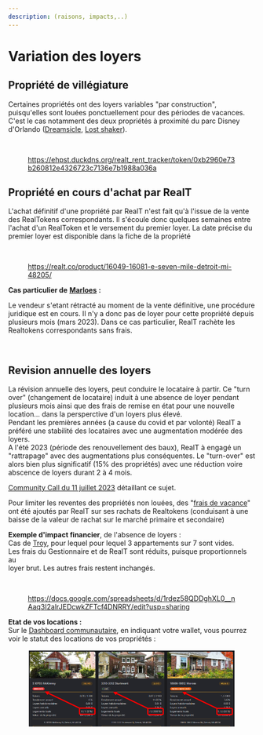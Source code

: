 ```yaml
---
description: (raisons, impacts,..)
---
```


# Variation des loyers

## Propriété de villégiature

Certaines propriétés ont des loyers variables "par construction", puisqu'elles sont louées ponctuellement pour des périodes de vacances. C'est le cas notamment des deux propriétés à proximité du parc Disney d'Orlando ([Dreamsicle](https://realt.co/product/8060-dreamsicle-dr-kissimmee-fl-34747/), [Lost shaker](https://realt.co/product/8065-lost-shaker-ln-kissimmee-fl-34747/)).

<figure><img src="../.gitbook/assets/image (224).png" alt=""><figcaption><p><a href="https://ehpst.duckdns.org/realt_rent_tracker/token/0xb2960e73b260812e4326723c7136e7b1988a036a">https://ehpst.duckdns.org/realt_rent_tracker/token/0xb2960e73b260812e4326723c7136e7b1988a036a</a></p></figcaption></figure>

## Propriété en cours d'achat par RealT

L'achat définitif d'une propriété par RealT n'est fait qu'à l'issue de la vente des RealTokens correspondants. Il s'écoule donc quelques semaines entre l'achat d'un RealToken et le versement du premier loyer. La date précise du premier loyer est disponible dans la fiche de la propriété&#x20;

<figure><img src="../.gitbook/assets/image (225).png" alt=""><figcaption><p><a href="https://realt.co/product/16049-16081-e-seven-mile-detroit-mi-48205/">https://realt.co/product/16049-16081-e-seven-mile-detroit-mi-48205/</a></p></figcaption></figure>

**Cas particulier de** [**Marloes**](https://realt.co/product/1890-marloes-ave-east-cleveland-oh-44112/) **:**&#x20;

Le vendeur s'etant rétracté au moment de la vente définitive, une procédure juridique est en cours. Il n'y a donc pas de loyer pour cette propriété depuis plusieurs mois (mars 2023). Dans ce cas particulier, RealT rachète les Realtokens correspondants sans frais.

<figure><img src="../.gitbook/assets/image (227).png" alt=""><figcaption></figcaption></figure>

## Revision annuelle des loyers

La révision annuelle des loyers, peut conduire le locataire à partir. Ce "turn over" (changement de locataire) induit à une absence de loyer pendant plusieurs mois ainsi que des frais de remise en état pour une nouvelle location... dans la persperctive d'un loyers plus élevé. \
Pendant les premières années (a cause du covid et par volonté) RealT a préféré une stabilité des locataires avec une augmentation modérée des loyers.\
A l'été 2023 (période des renouvellement des baux), RealT à engagé un "rattrapage" avec des augmentations plus conséquentes. Le "turn-over" est alors bien plus significatif (15% des propriétés) avec une réduction voire abscence de loyers durant 2 à 4 mois.

[Community Call du 11 juillet 2023](https://www.youtube.com/watch?v=huHRKAuqhkc\&ab_channel=RealT) détaillant ce sujet.

Pour limiter les reventes des propriétés non louées, des "[frais de vacance](vendre-ses-realtokens.md)" ont été ajoutés par RealT sur ses rachats de Realtokens (conduisant à une baisse de la valeur de rachat sur le marché primaire et secondaire)

**Exemple d'impact financier**, de l'absence de loyers : \
&#x20;    Cas de [Troy](https://realt.co/product/1115-s-troy-st-chicago-il-60612#tab-title-financials_tab), pour lequel pour lequel 3 appartements sur 7 sont vides.\
&#x20;    Les frais du Gestionnaire et de RealT sont réduits, puisque proportionnels au\
&#x20;    loyer brut. Les autres frais restent inchangés.

<figure><img src="../.gitbook/assets/image (228).png" alt=""><figcaption><p><a href="https://docs.google.com/spreadsheets/d/1rdez58QDDghXL0__nAaq3I2alrJEDcwkZFTcf4DNRRY/edit?usp=sharing">https://docs.google.com/spreadsheets/d/1rdez58QDDghXL0__nAaq3I2alrJEDcwkZFTcf4DNRRY/edit?usp=sharing</a></p></figcaption></figure>

**Etat de vos locations :** \
Sur le [Dashboard communautaire](https://dashboard.realt.community/), en indiquant votre wallet, vous pourrez voir le statut des locations de vos propriétés :

<figure><img src="../.gitbook/assets/image (1) (1) (1) (1) (1) (1) (1) (1) (1) (1) (1) (1) (1) (1) (1) (1) (1) (1) (1) (1) (1) (1) (1) (1) (1) (1) (1) (1) (1) (1) (1) (1) (1) (1) (1) (1) (1) (1) (1) (1) (1) (1) (1) (1).png" alt=""><figcaption></figcaption></figure>
